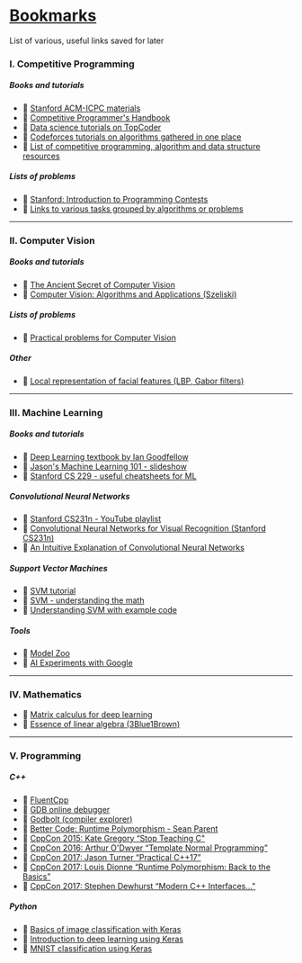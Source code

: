 # [Bookmarks](https://mtszkw.github.io/saved/)
List of various, useful links saved for later

### I. Competitive Programming
##### Books and tutorials
- :notebook: [Stanford ACM-ICPC materials](https://github.com/jaehyunp/stanfordacm)
- :notebook: [Competitive Programmer's Handbook](https://cses.fi/book.html)  
- :notebook: [Data science tutorials on TopCoder](https://www.topcoder.com/community/data-science/data-science-tutorials/)  
- :notebook: [Codeforces tutorials on algorithms gathered in one place](http://codeforces.com/blog/entry/13529)  
- :notebook: [List of competitive programming, algorithm and data structure resources](https://github.com/lnishan/awesome-competitive-programming)
##### Lists of problems
- :notebook: [Stanford: Introduction to Programming Contests](http://stanford.edu/class/cs97si/)
- :notebook: [Links to various tasks grouped by algorithms or problems](http://codeforces.com/blog/entry/55274)

<hr/>

### II. Computer Vision
##### Books and tutorials
- :movie_camera: [The Ancient Secret of Computer Vision](https://www.youtube.com/playlist?list=PLjMXczUzEYcHvw5YYSU92WrY8IwhTuq7p)
- :notebook: [Computer Vision: Algorithms and Applications (Szeliski)](http://szeliski.org/Book/drafts/SzeliskiBook_20100903_draft.pdf)
##### Lists of problems
- :notebook: [Practical problems for Computer Vision](https://www.scss.tcd.ie/publications/book-supplements/A-Practical-Introduction-to-Computer-Vision-with-OpenCV/Problems/)
##### Other
- :notebook: [Local representation of facial features (LBP, Gabor filters)](http://what-when-how.com/face-recognition/local-representation-of-facial-features-face-image-modeling-and-representation-face-recognition-part-1/)

<hr/>

### III. Machine Learning
##### Books and tutorials
- :notebook: [Deep Learning textbook by Ian Goodfellow](http://www.deeplearningbook.org/)
- :notebook: [Jason's Machine Learning 101 - slideshow](https://docs.google.com/presentation/d/1kSuQyW5DTnkVaZEjGYCkfOxvzCqGEFzWBy4e9Uedd9k/preview#slide=id.g168a3288f7_0_58)
- :notebook: [Stanford CS 229 - useful cheatsheets for ML](https://github.com/afshinea/stanford-cs-229-machine-learning)
##### Convolutional Neural Networks
- :movie_camera: [Stanford CS231n - YouTube playlist](https://www.youtube.com/watch?v=vT1JzLTH4G4&list=PLC1qU-LWwrF64f4QKQT-Vg5Wr4qEE1Zxk)
- :notebook: [Convolutional Neural Networks for Visual Recognition (Stanford CS231n)](http://cs231n.stanford.edu/syllabus.html)
- :notebook: [An Intuitive Explanation of Convolutional Neural Networks](https://ujjwalkarn.me/2016/08/11/intuitive-explanation-convnets/)  
##### Support Vector Machines
- :notebook: [SVM tutorial](https://blog.statsbot.co/support-vector-machines-tutorial-c1618e635e93)  
- :notebook: [SVM - understanding the math](https://www.svm-tutorial.com/2014/11/svm-understanding-math-part-1/)  
- :notebook: [Understanding SVM with example code](https://www.analyticsvidhya.com/blog/2017/09/understaing-support-vector-machine-example-code/)
##### Tools
- :wrench: [Model Zoo](https://modelzoo.co/)
- :wrench: [AI Experiments with Google](https://experiments.withgoogle.com/collection/ai)

<hr/>

### IV. Mathematics
- :notebook: [Matrix calculus for deep learning](http://explained.ai/matrix-calculus/index.html)  
- :movie_camera: [Essence of linear algebra (3Blue1Brown)](https://www.youtube.com/watch?v=kjBOesZCoqc&list=PLZHQObOWTQDPD3MizzM2xVFitgF8hE_ab)

<hr/>

### V. Programming
##### C++
- :notebook: [FluentCpp](https://www.fluentcpp.com)
- :wrench: [GDB online debugger](https://www.onlinegdb.com/)
- :wrench: [Godbolt (compiler explorer)](https://godbolt.org/)
- :movie_camera: [Better Code: Runtime Polymorphism - Sean Parent](https://www.youtube.com/watch?v=QGcVXgEVMJg)  
- :movie_camera: [CppCon 2015: Kate Gregory “Stop Teaching C"](https://www.youtube.com/watch?v=YnWhqhNdYyk)
- :movie_camera: [CppCon 2016: Arthur O'Dwyer “Template Normal Programming”](https://www.youtube.com/watch?v=vwrXHznaYLA&feature=youtu.be)
- :movie_camera: [CppCon 2017: Jason Turner “Practical C++17”](https://www.youtube.com/watch?v=nnY4e4faNp0)
- :movie_camera: [CppCon 2017: Louis Dionne “Runtime Polymorphism: Back to the Basics”](https://www.youtube.com/watch?v=gVGtNFg4ay0)
- :movie_camera: [CppCon 2017: Stephen Dewhurst “Modern C++ Interfaces..."](https://www.youtube.com/watch?v=PFdWqa68LmA&feature=youtu.be)

##### Python
- :notebook: [Basics of image classification with Keras](https://towardsdatascience.com/basics-of-image-classification-with-keras-43779a299c8b)
- :notebook: [Introduction to deep learning using Keras](https://www.learnopencv.com/deep-learning-using-keras-the-basics/)
- :notebook: [MNIST classification using Keras](http://www.python36.com/mnist-handwritten-digits-classification-using-keras/)
